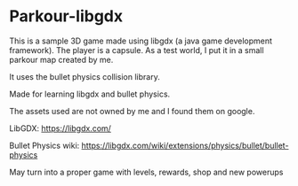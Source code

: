 # Parkour-libgdx
This is a sample 3D game made using libgdx (a java game development framework). The player is a capsule. As a test world, I put it in a small parkour map created by me.

It uses the bullet physics collision library.

Made for learning libgdx and bullet physics.

The assets used are not owned by me and I found them on google.

LibGDX: https://libgdx.com/

Bullet Physics wiki: https://libgdx.com/wiki/extensions/physics/bullet/bullet-physics

May turn into a proper game with levels, rewards, shop and new powerups
